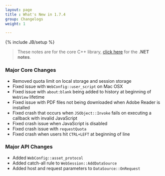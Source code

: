 ```yaml
---
layout: page
title : What's New in 1.7.4
group: Changelogs
weight: 1

---
```

{% include JB/setup %}

> These notes are for the core C++ library, <a href="http://wiki.awesomium.net/changelogs/whats-new-1-7-4.html">click here</a> for the __.NET notes__.


### Major Core Changes
 * Removed quota limit on local storage and session storage 
 * Fixed issue with `WebConfig::user_script` on Mac OSX
 * Fixed issue with `about:blank` being added to history at beginning of `WebView` lifetime
 * Fixed issue with PDF files not being downloaded when Adobe Reader is installed 
 * Fixed crash that occurs when `JSObject::Invoke` fails on executing a callback with invalid JavaScript
 * Fixed crash issue when JavaScript is disabled
 * Fixed crash issue with `requestQuota`
 * Fixed crash when users hit `CTRL+LEFT` at beginning of line

### Major API Changes
 * Added `WebConfig::asset_protocol`
 * Added catch-all rule to `WebSession::AddDataSource`
 * Added host and request parameters to `DataSource::OnRequest`
